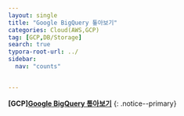 ```yaml
---
layout: single
title: "Google BigQuery 톺아보기"
categories: Cloud(AWS,GCP)
tag: [GCP,DB/Storage]
search: true
typora-root-url: ../
sidebar:
  nav: "counts"


---
```




**[**GCP**]**[**Google BigQuery 톺아보기**](https://park-chanyeong.github.io)
{: .notice--primary}

